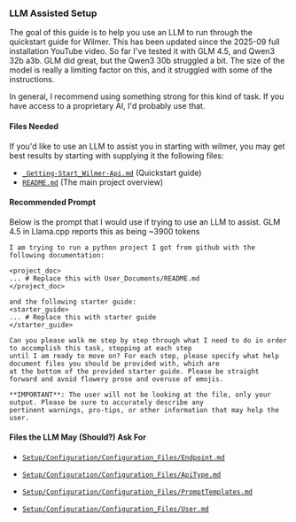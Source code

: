 ### LLM Assisted Setup

The goal of this guide is to help you use an LLM to run through the quickstart guide for Wilmer. This has been updated
since the 2025-09 full installation YouTube video. So far I've tested it with GLM 4.5, and Qwen3 32b a3b. GLM did great,
but the Qwen3 30b struggled a bit. The size of the model is really a limiting factor on this, and it struggled with
some of the instructions.

In general, I recommend using something strong for this kind of task. If you have access to a proprietary AI, I'd
probably use that.

#### Files Needed

If you'd like to use an LLM to assist you in starting with wilmer, you may get best results by starting with supplying
it the following files:

* [`_Getting-Start_Wilmer-Api.md`](Setup/_Getting-Start_Wilmer-Api.md) (Quickstart guide)
* [`README.md`](README.md) (The main project overview)

#### Recommended Prompt

Below is the prompt that I would use if trying to use an LLM to assist. GLM 4.5 in Llama.cpp reports this as being ~3900
tokens

```text
I am trying to run a python project I got from github with the following documentation:

<project_doc>
... # Replace this with User_Documents/README.md
</project_doc>

and the following starter guide:
<starter_guide>
... # Replace this with starter guide
</starter_guide>

Can you please walk me step by step through what I need to do in order to accomplish this task, stopping at each step
until I am ready to move on? For each step, please specify what help document files you should be provided with, which are 
at the bottom of the provided starter guide. Please be straight forward and avoid flowery prose and overuse of emojis.

**IMPORTANT**: The user will not be looking at the file, only your output. Please be sure to accurately describe any
pertinent warnings, pro-tips, or other information that may help the user.
```

#### Files the LLM May (Should?) Ask For

* [`Setup/Configuration/Configuration_Files/Endpoint.md`](Setup/Configuration_Files/Endpoint.md)

* [`Setup/Configuration/Configuration_Files/ApiType.md`](Setup/Configuration_Files/ApiType.md)

* [
  `Setup/Configuration/Configuration_Files/PromptTemplates.md`](Setup/Configuration_Files/PromptTemplates.md)

* [`Setup/Configuration/Configuration_Files/User.md`](Setup/Configuration_Files/User.md)